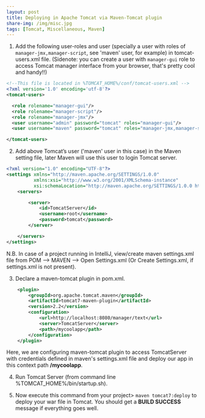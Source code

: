```yaml
---
layout: post
title: Deploying in Apache Tomcat via Maven-Tomcat plugin
share-img: /img/misc.jpg
tags: [Tomcat, Miscellaneous, Maven]
---
```

1. Add the following user-roles and user (specially a user with roles of ```manager-jmx,manager-script```, see 'maven' user, for example) in tomcat-users.xml file. (Sidenote: you can create a user with ```manager-gui``` role to access Tomcat manager interface from your browser, that's pretty cool and handy!!)

```xml
<!--This file is located in %TOMCAT_HOME%/conf/tomcat-users.xml -->
<?xml version='1.0' encoding='utf-8'?>
<tomcat-users>

  <role rolename="manager-gui"/>
  <role rolename="manager-script"/>
  <role rolename="manager-jmx"/>
  <user username="admin" password="tomcat" roles="manager-gui"/>
  <user username="maven" password="tomcat" roles="manager-jmx,manager-script"/>

</tomcat-users>
```

2. Add above Tomcat’s user ('maven' user in this case) in the Maven setting file, later Maven will use this user to login Tomcat server.
```xml
<?xml version="1.0" encoding="UTF-8"?>
<settings xmlns="http://maven.apache.org/SETTINGS/1.0.0"
          xmlns:xsi="http://www.w3.org/2001/XMLSchema-instance"
          xsi:schemaLocation="http://maven.apache.org/SETTINGS/1.0.0 http://maven.apache.org/xsd/settings-1.0.0.xsd">
    <servers>

        <server>
            <id>TomcatServer</id>
            <username>root</username>
            <password>tomcat</password>
        </server>

    </servers>
</settings>
```

N.B. In case of a project running in IntelliJ, view/create maven settings.xml file from POM --> MAVEN --> Open Settings.xml (Or Create Settings.xml, if settings.xml is not present).


3. Declare a maven-tomcat plugin in pom.xml.

```xml
	<plugin>
		<groupId>org.apache.tomcat.maven</groupId>
		<artifactId>tomcat7-maven-plugin</artifactId>
		<version>2.2</version>
		<configuration>
			<url>http://localhost:8080/manager/text</url>
			<server>TomcatServer</server>
			<path>/mycoolapp</path>
		</configuration>
	</plugin>
```

Here, we are configuring maven-tomcat plugin to access TomcatServer with credentials defined in maven's settings.xml file and deploy our app in this context path **/mycoolapp**.

4. Run Tomcat Server (from command line %TOMCAT_HOME%/bin/startup.sh).

5. Now execute this command from your project> ```maven tomcat7:deploy``` to deploy your war file in Tomcat. You should get a **BUILD SUCCESS** message if everything goes well.
